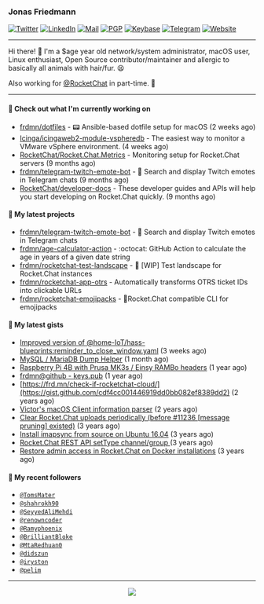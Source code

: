 ### Jonas Friedmann

[![Twitter](https://img.shields.io/badge/-frdmn-1ca0f1?style=flat-square&logo=twitter&logoColor=white&link=https://twitter.com/frdmn)](https://twitter.com/frdmn)
[![LinkedIn](https://img.shields.io/badge/-Jonas_Friedmann-blue?style=flat-square&logo=Linkedin&logoColor=white&link=https://www.linkedin.com/in/frdmn/)](https://www.linkedin.com/in/frdmn/)
[![Mail](https://img.shields.io/badge/-j@frd.mn-c14438?style=flat-square&logo=Gmail&logoColor=white&link=mailto:j@frd.mn)](mailto:j@frd.mn)
[![PGP](https://img.shields.io/keybase/pgp/frdmn?style=flat-square)](https://keyserver.ubuntu.com/pks/lookup?op=get&search=0x592054efee01155264764ec9b6e314fbd713fc95)
[![Keybase](https://img.shields.io/badge/-frdmn-ff6f21?style=flat-square&logo=Keybase&logoColor=white&link=https://keybase.io/frdmn/)](https://keybase.io/frdmn/)
[![Telegram](https://img.shields.io/badge/-@frdmn-0088cc?style=flat-square&logo=Telegram&link=http://t.me/frdmn)](http://t.me/frdmn)
[![Website](https://img.shields.io/static/v1?label=https://&message=frd.mn&color=yellow&logo=&style=flat-square&logoColor=white)](https://frd.mn/)

---

Hi there! 👋 I'm a $age year old network/system administrator, macOS user, Linux enthusiast, Open Source contributor/maintainer and allergic to basically all animals with hair/fur. 😫

Also working for [@RocketChat](https://github.com/RocketChat) in part-time. 🚀

---

#### 👷 Check out what I'm currently working on

- [frdmn/dotfiles](https://github.com/frdmn/dotfiles) - :pager: Ansible-based dotfile setup for macOS (2 weeks ago)
- [Icinga/icingaweb2-module-vspheredb](https://github.com/Icinga/icingaweb2-module-vspheredb) -  The easiest way to monitor a VMware vSphere environment.  (4 weeks ago)
- [RocketChat/Rocket.Chat.Metrics](https://github.com/RocketChat/Rocket.Chat.Metrics) - Monitoring setup for Rocket.Chat servers (9 months ago)
- [frdmn/telegram-twitch-emote-bot](https://github.com/frdmn/telegram-twitch-emote-bot) - 💬 Search and display Twitch emotes in Telegram chats (9 months ago)
- [RocketChat/developer-docs](https://github.com/RocketChat/developer-docs) - These developer guides and APIs will help you start developing on Rocket.Chat quickly.  (9 months ago)

#### 🌱 My latest projects

- [frdmn/telegram-twitch-emote-bot](https://github.com/frdmn/telegram-twitch-emote-bot) - 💬 Search and display Twitch emotes in Telegram chats
- [frdmn/age-calculator-action](https://github.com/frdmn/age-calculator-action) - :octocat: GitHub Action to calculate the age in years of a given date string
- [frdmn/rocketchat-test-landscape](https://github.com/frdmn/rocketchat-test-landscape) - 🚧 [WIP] Test landscape for Rocket.Chat instances
- [frdmn/rocketchat-app-otrs](https://github.com/frdmn/rocketchat-app-otrs) - Automatically transforms OTRS ticket IDs into clickable URLs
- [frdmn/rocketchat-emojipacks](https://github.com/frdmn/rocketchat-emojipacks) - 🚀Rocket.Chat compatible CLI for emojipacks

#### 🔭 My latest gists

- [Improved version of @home-IoT/hass-blueprints:reminder_to_close_window.yaml](https://gist.github.com/39d17ce1f63de73dad2457e3a17e38ca) (3 weeks ago)
- [MySQL / MariaDB Dump Helper](https://gist.github.com/d1b79c7b8bcdbb26e487a52930687253) (1 month ago)
- [Raspberry Pi 4B with Prusa MK3s / Einsy RAMBo headers](https://gist.github.com/1bcefbb4f1d2e17c21450abd8869dae3) (1 year ago)
- [frdmn@github - keys.pub](https://gist.github.com/d96b74034451f966c06df5fd14d7d62f) (1 year ago)
- [https://frd.mn/check-if-rocketchat-cloud/](https://gist.github.com/cdf4cc001446919dd0bb082ef8389dd2) (2 years ago)
- [Victor&#39;s macOS Client information parser](https://gist.github.com/5eeebc05c61c7a00450aee8b81be824c) (2 years ago)
- [Clear Rocket.Chat uploads periodically (before #11236 [message pruning] existed)](https://gist.github.com/acfffa4d099df023a8ea90df0b6dc650) (3 years ago)
- [Install imapsync from source on Ubuntu 16.04](https://gist.github.com/3f94306bcfda871b1d3c61c400926e5c) (3 years ago)
- [Rocket.Chat REST API setType channel/group ](https://gist.github.com/fec5e5865cb7e794809143db61991c64) (3 years ago)
- [Restore admin access in Rocket.Chat on Docker installations](https://gist.github.com/c509b3ac573172f433bfc513747e0ab6) (3 years ago)

#### 👤 My recent followers

- [`@TomsMater`](https://github.com/TomsMater)
- [`@shahrokh90`](https://github.com/shahrokh90)
- [`@SeyyedAliMehdi`](https://github.com/SeyyedAliMehdi)
- [`@renowncoder`](https://github.com/renowncoder)
- [`@Ramyphoenix`](https://github.com/Ramyphoenix)
- [`@BrilliantBloke`](https://github.com/BrilliantBloke)
- [`@MtaRedhuan0`](https://github.com/MtaRedhuan0)
- [`@didszun`](https://github.com/didszun)
- [`@iryston`](https://github.com/iryston)
- [`@pelim`](https://github.com/pelim)

---

<p align="center">
  <img src="https://github-readme-stats.vercel.app/api?username=frdmn&show_icons=true">
</p>
